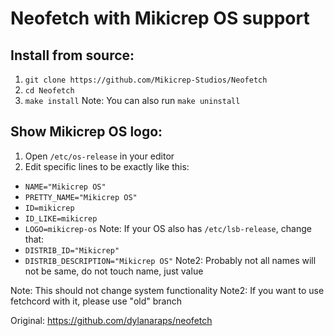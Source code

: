 # Neofetch with Mikicrep OS support

## Install from source:
1. `git clone https://github.com/Mikicrep-Studios/Neofetch`
2. `cd Neofetch`
3. `make install`
Note: You can also run `make uninstall`

## Show Mikicrep OS logo:
1. Open `/etc/os-release` in your editor
2. Edit specific lines to be exactly like this:
- `NAME="Mikicrep OS"`
- `PRETTY_NAME="Mikicrep OS"`
- `ID=mikicrep`
- `ID_LIKE=mikicrep`
- `LOGO=mikicrep-os`
Note: If your OS also has `/etc/lsb-release`, change that:
- `DISTRIB_ID="Mikicrep"`
- `DISTRIB_DESCRIPTION="Mikicrep OS"`
Note2: Probably not all names will not be same, do not touch name, just value

Note: This should not change system functionality
Note2: If you want to use fetchcord with it, please use "old" branch

Original: https://github.com/dylanaraps/neofetch
